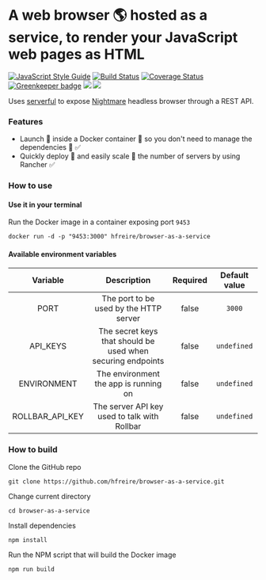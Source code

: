 # A web browser :earth_americas: hosted as a service, to render your JavaScript web pages as HTML

[![JavaScript Style Guide](https://img.shields.io/badge/code%20style-standard-brightgreen.svg)](http://standardjs.com/)
[![Build Status](https://travis-ci.org/hfreire/browser-as-a-service.svg?branch=master)](https://travis-ci.org/hfreire/browser-as-a-service)
[![Coverage Status](https://coveralls.io/repos/github/hfreire/browser-as-a-service/badge.svg?branch=master)](https://coveralls.io/github/hfreire/browser-as-a-service?branch=master)
[![Greenkeeper badge](https://badges.greenkeeper.io/hfreire/browser-as-a-service.svg)](https://greenkeeper.io/)
[![](https://img.shields.io/github/release/hfreire/browser-as-a-service.svg)](https://github.com/hfreire/browser-as-a-service/releases)
[![](https://img.shields.io/badge/license-MIT-blue.svg)](LICENSE)

Uses [serverful](https://github.com/hfreire/serverful) to expose [Nightmare](https://github.com/segmentio/nightmare) headless browser through a REST API.

### Features
* Launch :rocket: inside a Docker container :whale: so you don't need to manage the dependencies :raised_hands: :white_check_mark:
* Quickly deploy :runner: and easily scale :two_men_holding_hands: the number of servers by using Rancher :white_check_mark:

### How to use

#### Use it in your terminal
Run the Docker image in a container exposing port `9453`
```
docker run -d -p "9453:3000" hfreire/browser-as-a-service
```

#### Available environment variables
Variable | Description | Required | Default value
:---:|:---:|:---:|:---:
PORT | The port to be used by the HTTP server | false | `3000`
API_KEYS | The secret keys that should be used when securing endpoints | false | `undefined`
ENVIRONMENT | The environment the app is running on | false | `undefined`
ROLLBAR_API_KEY | The server API key used to talk with Rollbar | false | `undefined`

### How to build
Clone the GitHub repo
```
git clone https://github.com/hfreire/browser-as-a-service.git
```

Change current directory
```
cd browser-as-a-service
```

Install dependencies
```
npm install
```

Run the NPM script that will build the Docker image
```
npm run build
```
